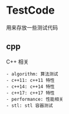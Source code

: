 # TestCode

用来存放一些测试代码

## cpp

C++ 相关

    - algorithm: 算法测试 
    - c++11: c++11 特性
    - c++14: c++14 特性
    - c++17: c++17 特性
    - performance: 性能相关
    - stl: stl 容器测试

